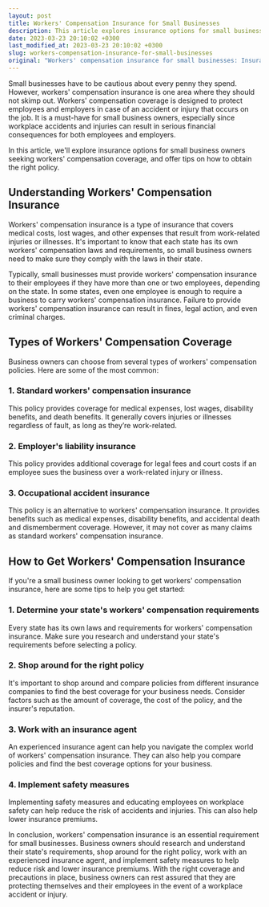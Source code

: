 ```yaml
---
layout: post
title: Workers' Compensation Insurance for Small Businesses
description: This article explores insurance options for small business owners seeking workers' compensation coverage, and offers tips on how to obtain the right policy. Read on for key insights.
date: 2023-03-23 20:10:02 +0300
last_modified_at: 2023-03-23 20:10:02 +0300
slug: workers-compensation-insurance-for-small-businesses
original: "Workers' compensation insurance for small businesses: Insurance options for small business owners and how to get the right coverage."
---
```

Small businesses have to be cautious about every penny they spend. However, workers' compensation insurance is one area where they should not skimp out. Workers' compensation coverage is designed to protect employees and employers in case of an accident or injury that occurs on the job. It is a must-have for small business owners, especially since workplace accidents and injuries can result in serious financial consequences for both employees and employers.

In this article, we'll explore insurance options for small business owners seeking workers' compensation coverage, and offer tips on how to obtain the right policy.

## Understanding Workers' Compensation Insurance

Workers' compensation insurance is a type of insurance that covers medical costs, lost wages, and other expenses that result from work-related injuries or illnesses. It's important to know that each state has its own workers' compensation laws and requirements, so small business owners need to make sure they comply with the laws in their state. 

Typically, small businesses must provide workers' compensation insurance to their employees if they have more than one or two employees, depending on the state. In some states, even one employee is enough to require a business to carry workers' compensation insurance. Failure to provide workers' compensation insurance can result in fines, legal action, and even criminal charges.

## Types of Workers' Compensation Coverage

Business owners can choose from several types of workers' compensation policies. Here are some of the most common:

### 1. Standard workers' compensation insurance

This policy provides coverage for medical expenses, lost wages, disability benefits, and death benefits. It generally covers injuries or illnesses regardless of fault, as long as they’re work-related.

### 2. Employer's liability insurance

This policy provides additional coverage for legal fees and court costs if an employee sues the business over a work-related injury or illness.

### 3. Occupational accident insurance

This policy is an alternative to workers' compensation insurance. It provides benefits such as medical expenses, disability benefits, and accidental death and dismemberment coverage. However, it may not cover as many claims as standard workers' compensation insurance.

## How to Get Workers' Compensation Insurance

If you're a small business owner looking to get workers' compensation insurance, here are some tips to help you get started:

### 1. Determine your state's workers' compensation requirements

Every state has its own laws and requirements for workers' compensation insurance. Make sure you research and understand your state's requirements before selecting a policy. 

### 2. Shop around for the right policy

It's important to shop around and compare policies from different insurance companies to find the best coverage for your business needs. Consider factors such as the amount of coverage, the cost of the policy, and the insurer's reputation.

### 3. Work with an insurance agent

An experienced insurance agent can help you navigate the complex world of workers' compensation insurance. They can also help you compare policies and find the best coverage options for your business.

### 4. Implement safety measures

Implementing safety measures and educating employees on workplace safety can help reduce the risk of accidents and injuries. This can also help lower insurance premiums.

In conclusion, workers' compensation insurance is an essential requirement for small businesses. Business owners should research and understand their state's requirements, shop around for the right policy, work with an experienced insurance agent, and implement safety measures to help reduce risk and lower insurance premiums. With the right coverage and precautions in place, business owners can rest assured that they are protecting themselves and their employees in the event of a workplace accident or injury.